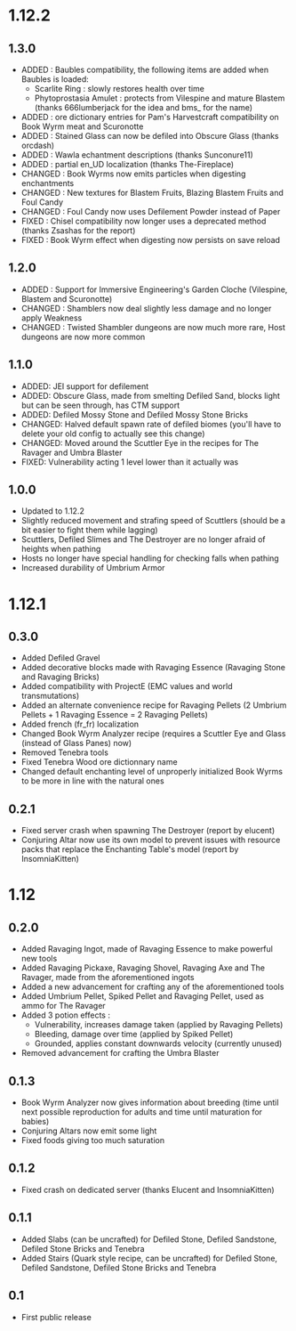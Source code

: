 # 1.12.2

## 1.3.0

* ADDED : Baubles compatibility, the following items are added when Baubles is loaded:
  * Scarlite Ring : slowly restores health over time
  * Phytoprostasia Amulet : protects from Vilespine and mature Blastem (thanks 666lumberjack for the idea and bms_ for the name)
* ADDED : ore dictionary entries for Pam's Harvestcraft compatibility on Book Wyrm meat and Scuronotte
* ADDED : Stained Glass can now be defiled into Obscure Glass (thanks orcdash)
* ADDED : Wawla echantment descriptions (thanks Sunconure11)
* ADDED : partial en_UD localization (thanks The-Fireplace)
* CHANGED : Book Wyrms now emits particles when digesting enchantments
* CHANGED : New textures for Blastem Fruits, Blazing Blastem Fruits and Foul Candy
* CHANGED : Foul Candy now uses Defilement Powder instead of Paper
* FIXED : Chisel compatibility now longer uses a deprecated method (thanks	Zsashas for the report)
* FIXED : Book Wyrm effect when digesting now persists on save reload

## 1.2.0

* ADDED : Support for Immersive Engineering's Garden Cloche (Vilespine, Blastem and Scuronotte)
* CHANGED : Shamblers now deal slightly less damage and no longer apply Weakness
* CHANGED : Twisted Shambler dungeons are now much more rare, Host dungeons are now more common

## 1.1.0

* ADDED: JEI support for defilement
* ADDED: Obscure Glass, made from smelting Defiled Sand, blocks light but can be seen through, has CTM support
* ADDED: Defiled Mossy Stone and Defiled Mossy Stone Bricks
* CHANGED: Halved default spawn rate of defiled biomes (you'll have to delete your old config to actually see this change)
* CHANGED: Moved around the Scuttler Eye in the recipes for The Ravager and Umbra Blaster
* FIXED: Vulnerability acting 1 level lower than it actually was

## 1.0.0

* Updated to 1.12.2
* Slightly reduced movement and strafing speed of Scuttlers (should be a bit easier to fight them while lagging)
* Scuttlers, Defiled Slimes and The Destroyer are no longer afraid of heights when pathing
* Hosts no longer have special handling for checking falls when pathing
* Increased durability of Umbrium Armor

# 1.12.1

## 0.3.0

* Added Defiled Gravel
* Added decorative blocks made with Ravaging Essence (Ravaging Stone and Ravaging Bricks)
* Added compatibility with ProjectE (EMC values and world transmutations)
* Added an alternate convenience recipe for Ravaging Pellets (2 Umbrium Pellets + 1 Ravaging Essence = 2 Ravaging Pellets)
* Added french (fr_fr) localization
* Changed Book Wyrm Analyzer recipe (requires a Scuttler Eye and Glass (instead of Glass Panes) now)
* Removed Tenebra tools
* Fixed Tenebra Wood ore dictionnary name
* Changed default enchanting level of unproperly initialized Book Wyrms to be more in line with the natural ones

## 0.2.1

* Fixed server crash when spawning The Destroyer (report by elucent)
* Conjuring Altar now use its own model to prevent issues with resource packs that replace the Enchanting Table's model (report by InsomniaKitten)

# 1.12

## 0.2.0

* Added Ravaging Ingot, made of Ravaging Essence to make powerful new tools
* Added Ravaging Pickaxe, Ravaging Shovel, Ravaging Axe and The Ravager, made from the aforementioned ingots
* Added a new advancement for crafting any of the aforementioned tools
* Added Umbrium Pellet, Spiked Pellet and Ravaging Pellet, used as ammo for The Ravager
* Added 3 potion effects :
  * Vulnerability, increases damage taken (applied by Ravaging Pellets)
  * Bleeding, damage over time (applied by Spiked Pellet)
  * Grounded, applies constant downwards velocity (currently unused)
* Removed advancement for crafting the Umbra Blaster

## 0.1.3

* Book Wyrm Analyzer now gives information about breeding (time until next possible reproduction for adults and time until maturation for babies)
* Conjuring Altars now emit some light
* Fixed foods giving too much saturation

## 0.1.2

* Fixed crash on dedicated server (thanks Elucent and InsomniaKitten)

## 0.1.1

* Added Slabs (can be uncrafted) for Defiled Stone, Defiled Sandstone, Defiled Stone Bricks and Tenebra
* Added Stairs (Quark style recipe, can be uncrafted) for Defiled Stone, Defiled Sandstone, Defiled Stone Bricks and Tenebra

## 0.1

* First public release
